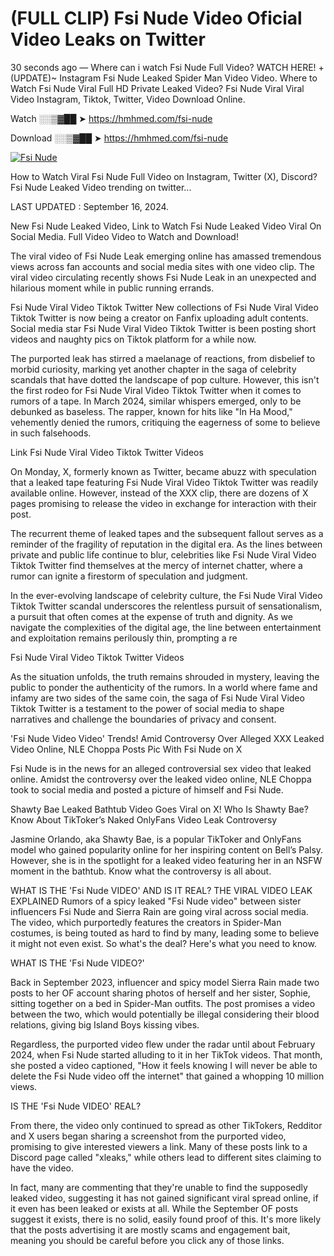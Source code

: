 # (FULL CLIP) Fsi Nude Video Oficial Video Leaks on Twitter

30 seconds ago — Where can i watch Fsi Nude Full Video? WATCH HERE! +(UPDATE)~ Instagram Fsi Nude Leaked Spider Man Video Video. Where to Watch Fsi Nude Viral Full HD Private Leaked Video? Fsi Nude Viral Viral Video Instagram, Tiktok, Twitter, Video Download Online.

Watch ░░▒▓██ ➤ https://hmhmed.com/fsi-nude

Download ░░▒▓██ ➤ https://hmhmed.com/fsi-nude

[![Fsi Nude](https://i.imgur.com/dJHk4Zq.gif)](https://hmhmed.com/fsi-nude)

How to Watch Viral Fsi Nude Full Video on Instagram, Twitter (X), Discord? Fsi Nude Leaked Video trending on twitter...

LAST UPDATED : September 16, 2024.

New Fsi Nude Leaked Video, Link to Watch Fsi Nude Leaked Video Viral On Social Media. Full Video Video to Watch and Download!

The viral video of Fsi Nude Leak emerging online has amassed tremendous views across fan accounts and social media sites with one video clip. The viral video circulating recently shows Fsi Nude Leak in an unexpected and hilarious moment while in public running errands.

Fsi Nude Viral Video Tiktok Twitter New collections of Fsi Nude Viral Video Tiktok Twitter is now being a creator on Fanfix uploading adult contents. Social media star Fsi Nude Viral Video Tiktok Twitter is been posting short videos and naughty pics on Tiktok platform for a while now.

The purported leak has stirred a maelanage of reactions, from disbelief to morbid curiosity, marking yet another chapter in the saga of celebrity scandals that have dotted the landscape of pop culture. However, this isn't the first rodeo for Fsi Nude Viral Video Tiktok Twitter when it comes to rumors of a tape. In March 2024, similar whispers emerged, only to be debunked as baseless. The rapper, known for hits like "In Ha Mood," vehemently denied the rumors, critiquing the eagerness of some to believe in such falsehoods.

Link Fsi Nude Viral Video Tiktok Twitter Videos

On Monday, X, formerly known as Twitter, became abuzz with speculation that a leaked tape featuring Fsi Nude Viral Video Tiktok Twitter was readily available online. However, instead of the XXX clip, there are dozens of X pages promising to release the video in exchange for interaction with their post.

The recurrent theme of leaked tapes and the subsequent fallout serves as a reminder of the fragility of reputation in the digital era. As the lines between private and public life continue to blur, celebrities like Fsi Nude Viral Video Tiktok Twitter find themselves at the mercy of internet chatter, where a rumor can ignite a firestorm of speculation and judgment.

In the ever-evolving landscape of celebrity culture, the Fsi Nude Viral Video Tiktok Twitter scandal underscores the relentless pursuit of sensationalism, a pursuit that often comes at the expense of truth and dignity. As we navigate the complexities of the digital age, the line between entertainment and exploitation remains perilously thin, prompting a re

Fsi Nude Viral Video Tiktok Twitter Videos

As the situation unfolds, the truth remains shrouded in mystery, leaving the public to ponder the authenticity of the rumors. In a world where fame and infamy are two sides of the same coin, the saga of Fsi Nude Viral Video Tiktok Twitter is a testament to the power of social media to shape narratives and challenge the boundaries of privacy and consent.

'Fsi Nude Video Video' Trends! Amid Controversy Over Alleged XXX Leaked Video Online, NLE Choppa Posts Pic With Fsi Nude on X

Fsi Nude is in the news for an alleged controversial sex video that leaked online. Amidst the controversy over the leaked video online, NLE Choppa took to social media and posted a picture of himself and Fsi Nude.

Shawty Bae Leaked Bathtub Video Goes Viral on X! Who Is Shawty Bae? Know About TikToker’s Naked OnlyFans Video Leak Controversy

Jasmine Orlando, aka Shawty Bae, is a popular TikToker and OnlyFans model who gained popularity online for her inspiring content on Bell’s Palsy. However, she is in the spotlight for a leaked video featuring her in an NSFW moment in the bathtub. Know what the controversy is all about.

WHAT IS THE 'Fsi Nude VIDEO' AND IS IT REAL? THE VIRAL VIDEO LEAK EXPLAINED Rumors of a spicy leaked "Fsi Nude video" between sister influencers Fsi Nude and Sierra Rain are going viral across social media. The video, which purportedly features the creators in Spider-Man costumes, is being touted as hard to find by many, leading some to believe it might not even exist. So what's the deal? Here's what you need to know.

WHAT IS THE 'Fsi Nude VIDEO?'

Back in September 2023, influencer and spicy model Sierra Rain made two posts to her OF account sharing photos of herself and her sister, Sophie, sitting together on a bed in Spider-Man outfits. The post promises a video between the two, which would potentially be illegal considering their blood relations, giving big Island Boys kissing vibes.

Regardless, the purported video flew under the radar until about February 2024, when Fsi Nude started alluding to it in her TikTok videos. That month, she posted a video captioned, "How it feels knowing I will never be able to delete the Fsi Nude video off the internet" that gained a whopping 10 million views.

IS THE 'Fsi Nude VIDEO' REAL?

From there, the video only continued to spread as other TikTokers, Redditor and X users began sharing a screenshot from the purported video, promising to give interested viewers a link. Many of these posts link to a Discord page called "xleaks," while others lead to different sites claiming to have the video.

In fact, many are commenting that they're unable to find the supposedly leaked video, suggesting it has not gained significant viral spread online, if it even has been leaked or exists at all. While the September OF posts suggest it exists, there is no solid, easily found proof of this. It's more likely that the posts advertising it are mostly scams and engagement bait, meaning you should be careful before you click any of those links.
